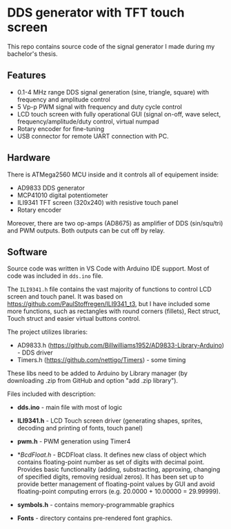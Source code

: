# DDS generator with TFT touch screen 

This repo contains source code of the signal generator I made during my bachelor's thesis.

## Features

* 0.1-4 MHz range DDS signal generation (sine, triangle, square) with frequency and amplitude control
* 5 Vp-p PWM signal with frequency and duty cycle control 
* LCD touch screen with fully operational GUI (signal on-off, wave select, frequency/amplitude/duty control, virtual numpad
* Rotary encoder for fine-tuning
* USB connector for remote UART connection with PC.

## Hardware

There is ATMega2560 MCU inside and it controls all of equipement inside:
* AD9833 DDS generator
* MCP41010 digital potentiometer
* ILI9341 TFT screen (320x240) with resistive touch panel
* Rotary encoder

Moreover, there are two op-amps (AD8675) as amplifier of DDS (sin/squ/tri) and PWM outputs. Both outputs can be cut off by relay.

## Software

Source code was written in VS Code with Arduino IDE support. Most of code was included in `dds.ino` file. 

The `ILI9341.h` file contains the vast majority of functions to control LCD screen and touch panel. It was based on https://github.com/PaulStoffregen/ILI9341_t3, but I have included some more functions, such as rectangles with round corners (fillets), Rect struct, Touch struct and easier virtual buttons control.

The project utilizes libraries:
* AD9833.h (https://github.com/Billwilliams1952/AD9833-Library-Arduino) - DDS driver
* Timers.h (https://github.com/nettigo/Timers) - some timing

These libs need to be added to Arduino by Library manager (by downloading .zip from GitHub and option "add .zip library").

Files included with description:

* **dds.ino** - main file with most of logic
* **ILI9341.h** - LCD Touch screen driver (generating shapes, sprites, decoding and printing of fonts, touch panel)
* **pwm.h** - PWM generation using Timer4
* **BcdFloat.h* - BCDFloat class. It defines new class of object which contains floating-point number as set of digits with decimal point. Provides basic functionality (adding, substracting, approxing, changing of specified digits, removing residual zeros). It has been set up to provide better management of floating-point values by GUI and avoid floating-point computing errors (e.g. 20.0000 + 10.00000 = 29.99999).
* **symbols.h** - contains memory-programmable graphics

* **Fonts** - directory contains pre-rendered font graphics.
